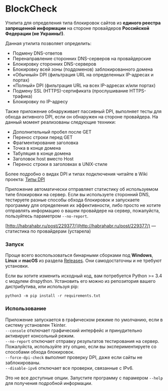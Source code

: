 BlockCheck
==========

Утилита для определения типа блокировок сайтов из **единого реестра запрещенной информации** на стороне провайдеров **Российской Федерации (не Украины!)**.

Данная утилита позволяет определить:

* Подмену DNS-ответов
* Перенаправление сторонних DNS-серверов на провайдерские
* Блокировку сторонних DNS-серверов
* Блокировку всей зоны (поддоменов) заблокированного домена
* «Обычный» DPI (фильтрация URL на определенных IP-адресах и портах)
* «Полный» DPI (фильтрация URL на всех IP-адресах и/или портах)
* Подмену SSL (HTTPS)-сертификата (прослушивание HTTPS-трафика)
* Блокировку по IP-адресу

Также приложение обнаруживает пассивный DPI, выполняет тесты для обхода активного DPI, если он обнаружен на стороне провайдера. На данный момент реализованы следующие техники:

* Дополнительный пробел после GET
* Перенос строки перед GET
* Фрагментирование заголовка
* Точка в конце домена
* Табуляция в конце домена
* Заголовок host вместо Host
* Перенос строки в заголовках в UNIX-стиле

Более подробно о видах DPI и типах подключения читайте в Wiki проекта: [Типы DPI](https://github.com/ValdikSS/blockcheck/wiki/Типы-DPI)

Приложение автоматически отправляет статистику об используемом типе блокировки на сервер. Если вы используете сторонний DNS, тестируете разные способы обхода блокировок и запускаете программу для определения их эффективности, либо просто не хотите отправлять информацию о вашем провайдере на сервер, пожалуйста, пользуйтесь параметром `--no-report`.

[http://habrahabr.ru/post/229377/](http://habrahabr.ru/post/229377/) — статистика по провайдерам (устарела)

### Запуск
Проще всего воспользоваться бинарными сборками под **Windows**, **Linux** и **macOS** из раздела [Releases](https://github.com/ValdikSS/blockcheck/releases). Они самодостаточны и не требуют установки.

Если вы хотите изменить исходный код, вам потребуется Python >= 3.4 с модулем dnspython. Установить его можно из репозитория вашего дистрибутива, или используя pip:

`python3 -m pip install -r requirements.txt`

### Использование
Приложение запускается в графическом режиме по умолчанию, если в систему установлен Tkinter.  
`--console` отключает графический интерфейс и принудительно активирует консольный режим.  
`--no-report` отключает отправку результатов тестирования на сервер. Пожалуйста, используйте эту опцию, если вы экспериментируете со способами обхода блокировок.  
`--force-dpi-check` выполнит проверку DPI, даже если сайты не заблокированы.  
`--disable-ipv6` отключает все проверки, связанные с IPv6.

Это не все доступные опции. Запустите программу с парамером `--help` для получения подробной информации.
